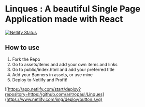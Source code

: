 # Linques : A beautiful Single Page Application made with React

[![Netlify Status](https://api.netlify.com/api/v1/badges/663dbb44-2e62-4c54-b3ca-1fc8e84ad999/deploy-status)](https://app.netlify.com/sites/linques/deploys)

## How to use
1. Fork the Repo
2. Go to assets/items and add your own items and links
3. Go to public/index.html and add your preferred title
4. Add your Banners in assets, or use mine
5. Deploy to Netlify and Profit!

 ![https://app.netlify.com/start/deploy?repository=https://github.com/aritropaul/Linques](https://www.netlify.com/img/deploy/button.svg)